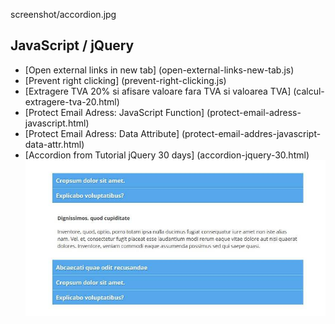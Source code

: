 screenshot/accordion.jpg

## JavaScript / jQuery

- [Open external links in new tab] (open-external-links-new-tab.js)
- [Prevent right clicking] (prevent-right-clicking.js)
- [Extragere TVA 20% si afisare valoare fara TVA si valoarea TVA] (calcul-extragere-tva-20.html)
- [Protect Email Adress: JavaScript Function] (protect-email-adress-javascript.html)
- [Protect Email Adress: Data Attribute] (protect-email-addres-javascript-data-attr.html)
- [Accordion from Tutorial jQuery 30 days] (accordion-jquery-30.html)
	![AltText](screenshot/accordion.jpg)